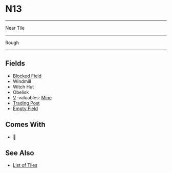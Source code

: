 # N13

___
Near Tile
___
Rough
___


## Fields

- [Blocked Field](../keywords/blocked_field.md)
- Windmill
- Witch Hut
- Obelisk
- [Ⅴ](../difficulties.md) :valuables: [Mine](../fields.md#flaggable)
- [Trading Post](../trading.md)
- [Empty Field](../keywords/empty_field.md)


## Comes With

- 🚧


## See Also

- [List of Tiles](index.md)

